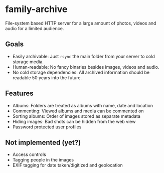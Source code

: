 # family-archive

File-system based HTTP server for a large amount of photos, videos and audio for a limited audience.

## Goals

* Easily archivable: Just `rsync` the main folder from your server to cold storage media.
* Human-readable: No fancy binaries besides images, videos and audio.
* No cold storage dependencies: All archived information should be readable 50 years into the future.

## Features

* Albums: Folders are treated as albums with name, date and location
* Commenting: Viewed albums and media can be commented on
* Sorting albums: Order of images stored as separate metadata
* Hiding images: Bad shots can be hidden from the web view
* Password protected user profiles

## Not implemented (yet?)

* Access controls
* Tagging people in the images
* EXIF tagging for date taken/digitized and geolocation
